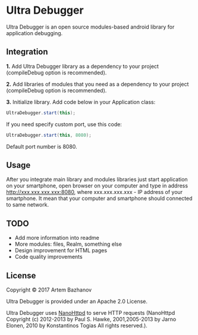 Ultra Debugger
============

Ultra Debugger is an open source modules-based android library for application debugging.

## Integration

__1.__ Add Ultra Debugger library as a dependency to your project (compileDebug option is recommended).

__2.__ Add libraries of modules that you need as a dependency to your project (compileDebug option is recommended).

__3.__ Initialize library. Add code below in your Application class:

```java
UltraDebugger.start(this);
```

If you need specify custom port, use this code:

```java
UltraDebugger.start(this, 8080);
```

Default port number is 8080.

## Usage

After you integrate main library and modules libraries just start application on your smartphone, open browser on your computer and type in address http://xxx.xxx.xxx.xxx:8080, where xxx.xxx.xxx.xxx - IP address of your smartphone. It mean that your computer and smartphone should connected to same network.

## TODO

* Add more information into readme
* More modules: files, Realm, something else
* Design improvement for HTML pages
* Code quality improvements

## License

Copyright © 2017 Artem Bazhanov

Ultra Debugger is provided under an Apache 2.0 License.

Ultra Debugger uses [NanoHttpd](https://github.com/NanoHttpd/nanohttpd) to serve HTTP requests (NanoHttpd Copyright (c) 2012-2013 by Paul S. Hawke, 2001,2005-2013 by Jarno Elonen, 2010 by Konstantinos Togias All rights reserved.).